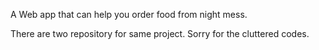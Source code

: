A Web app that can help you order food from night mess.

There are two repository for same project. Sorry for the cluttered codes.
